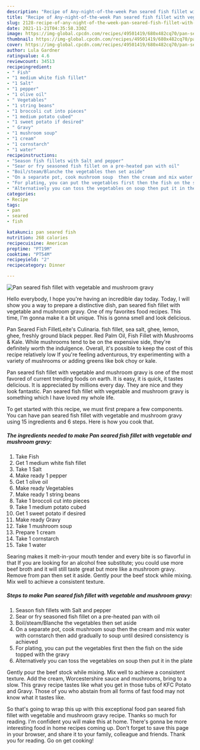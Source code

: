 ```yaml
---
description: "Recipe of Any-night-of-the-week Pan seared fish fillet with vegetable and mushroom gravy"
title: "Recipe of Any-night-of-the-week Pan seared fish fillet with vegetable and mushroom gravy"
slug: 2128-recipe-of-any-night-of-the-week-pan-seared-fish-fillet-with-vegetable-and-mushroom-gravy
date: 2021-11-21T04:35:58.330Z
image: https://img-global.cpcdn.com/recipes/49501419/680x482cq70/pan-seared-fish-fillet-with-vegetable-and-mushroom-gravy-recipe-main-photo.jpg
thumbnail: https://img-global.cpcdn.com/recipes/49501419/680x482cq70/pan-seared-fish-fillet-with-vegetable-and-mushroom-gravy-recipe-main-photo.jpg
cover: https://img-global.cpcdn.com/recipes/49501419/680x482cq70/pan-seared-fish-fillet-with-vegetable-and-mushroom-gravy-recipe-main-photo.jpg
author: Lula Gardner
ratingvalue: 4.6
reviewcount: 34513
recipeingredient:
- " Fish"
- "1 medium white fish fillet"
- "1 Salt"
- "1 pepper"
- "1 olive oil"
- " Vegetables"
- "1 string beans"
- "1 broccoli cut into pieces"
- "1 medium potato cubed"
- "1 sweet potato if desired"
- " Gravy"
- "1 mushroom soup"
- "1 cream"
- "1 cornstarch"
- "1 water"
recipeinstructions:
- "Season fish fillets with Salt and pepper"
- "Sear or fry seasoned fish fillet on a pre-heated pan with oil"
- "Boil/steam/Blanche the vegetables then set aside"
- "On a separate pot, cook mushroom soup  then the cream and mix water with cornstarch then add gradually to soup until desired consistency is achieved"
- "For plating, you can put the vegetables first then the fish on the side topped with the gravy"
- "Alternatively you can toss the vegetables on soup then put it in the plate"
categories:
- Recipe
tags:
- pan
- seared
- fish

katakunci: pan seared fish 
nutrition: 268 calories
recipecuisine: American
preptime: "PT19M"
cooktime: "PT54M"
recipeyield: "2"
recipecategory: Dinner

---
```



![Pan seared fish fillet with vegetable and mushroom gravy](https://img-global.cpcdn.com/recipes/49501419/680x482cq70/pan-seared-fish-fillet-with-vegetable-and-mushroom-gravy-recipe-main-photo.jpg)

Hello everybody, I hope you're having an incredible day today. Today, I will show you a way to prepare a distinctive dish, pan seared fish fillet with vegetable and mushroom gravy. One of my favorites food recipes. This time, I'm gonna make it a bit unique. This is gonna smell and look delicious.

Pan Seared Fish FilletLeite&#39;s Culinaria. fish fillet, sea salt, ghee, lemon, ghee, freshly ground black pepper. Red Palm Oil, Fish Fillet with Mushrooms &amp; Kale. While mushrooms tend to be on the expensive side, they&#39;re definitely worth the indulgence. Overall, it&#39;s possible to keep the cost of this recipe relatively low If you&#39;re feeling adventurous, try experimenting with a variety of mushrooms or adding greens like bok choy or kale.

Pan seared fish fillet with vegetable and mushroom gravy is one of the most favored of current trending foods on earth. It is easy, it is quick, it tastes delicious. It is appreciated by millions every day. They are nice and they look fantastic. Pan seared fish fillet with vegetable and mushroom gravy is something which I have loved my whole life.


To get started with this recipe, we must first prepare a few components. You can have pan seared fish fillet with vegetable and mushroom gravy using 15 ingredients and 6 steps. Here is how you cook that.

<!--inarticleads1-->

##### The ingredients needed to make Pan seared fish fillet with vegetable and mushroom gravy:

1. Take  Fish
1. Get 1 medium white fish fillet
1. Take 1 Salt
1. Make ready 1 pepper
1. Get 1 olive oil
1. Make ready  Vegetables
1. Make ready 1 string beans
1. Take 1 broccoli cut into pieces
1. Take 1 medium potato cubed
1. Get 1 sweet potato if desired
1. Make ready  Gravy
1. Take 1 mushroom soup
1. Prepare 1 cream
1. Take 1 cornstarch
1. Take 1 water


Searing makes it melt-in-your mouth tender and every bite is so flavorful in that If you are looking for an alcohol free substitute; you could use more beef broth and it will still taste great but more like a mushroom gravy. Remove from pan then set it aside. Gently pour the beef stock while mixing. Mix well to achieve a consistent texture. 

<!--inarticleads2-->

##### Steps to make Pan seared fish fillet with vegetable and mushroom gravy:

1. Season fish fillets with Salt and pepper
1. Sear or fry seasoned fish fillet on a pre-heated pan with oil
1. Boil/steam/Blanche the vegetables then set aside
1. On a separate pot, cook mushroom soup  then the cream and mix water with cornstarch then add gradually to soup until desired consistency is achieved
1. For plating, you can put the vegetables first then the fish on the side topped with the gravy
1. Alternatively you can toss the vegetables on soup then put it in the plate


Gently pour the beef stock while mixing. Mix well to achieve a consistent texture. Add the cream, Worcestershire sauce and mushrooms, bring to a slow. This gravy recipe tastes like what you get in those tubs of KFC Potato and Gravy. Those of you who abstain from all forms of fast food may not know what it tastes like. 

So that's going to wrap this up with this exceptional food pan seared fish fillet with vegetable and mushroom gravy recipe. Thanks so much for reading. I'm confident you will make this at home. There's gonna be more interesting food in home recipes coming up. Don't forget to save this page in your browser, and share it to your family, colleague and friends. Thank you for reading. Go on get cooking!
